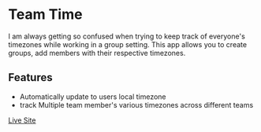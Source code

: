 # Team Time

I am always getting so confused when trying to keep track of everyone's timezones while working in a group setting.  This app allows you to create groups, add members with their respective timezones.

## Features

- Automatically update to users local timezone
- track Multiple team member's various timezones across different teams

[Live Site](https://team-time-5b9695b08af0.herokuapp.com/)

